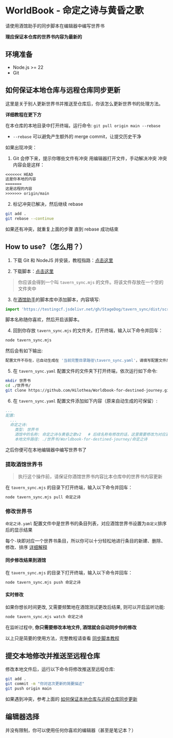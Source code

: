 # WorldBook - 命定之诗与黄昏之歌

请使用酒馆助手的同步脚本在编辑器中编写世界书

**理应保证本仓库的世界书内容为最新的**

## 环境准备

- Node.js >= 22
- Git

## <span id="update">如何保证本地仓库与远程仓库同步更新</span>

这里是关于别人更新世界书并推送至仓库后，你该怎么更新世界书的处理方法。

**详细教程在更下方**

在本仓库的本地目录中打开终端，运行命令: `git pull origin main --rebase`

- `--rebase` 可以避免产生额外的 merge commit，让提交历史干净

如果出现冲突：

1. Git 会停下来，提示你哪些文件有冲突
  用编辑器打开文件，手动解决冲突
  冲突内容会是这样：

  ```txt
  <<<<<<< HEAD
  这是你本地的内容
  =======
  这是远程的内容
  >>>>>>> origin/main
  ```

2. 标记冲突已解决，然后继续 rebase

  ```bash
  git add .
  git rebase --continue
  ```

  如果还有冲突，就重复上面的步骤
  直到 rebase 成功结束

## How to use?（怎么用？）

1. 下载 Git 和 NodeJS 并安装，教程指路：[点击这里](https://stagedog.github.io/%E9%9D%92%E7%A9%BA%E8%8E%89/%E5%B7%A5%E5%85%B7%E7%BB%8F%E9%AA%8C/%E5%AE%9E%E6%97%B6%E7%BC%96%E5%86%99%E5%89%8D%E7%AB%AF%E7%95%8C%E9%9D%A2%E6%88%96%E8%84%9A%E6%9C%AC/%E7%8E%AF%E5%A2%83%E5%87%86%E5%A4%87/)

2. 下载脚本：[点击这里](https://gitgud.io/StageDog/tavern_sync/-/raw/main/dist/tavern_sync.mjs?inline=false)

> 你应该会得到一个叫 `tavern_sync.mjs` 的文件。将该文件存放在一个空的文件夹中

3. 在[酒馆助手](https://n0vi028.github.io/JS-Slash-Runner-Doc/guide/%E5%85%B3%E4%BA%8E%E9%85%92%E9%A6%86%E5%8A%A9%E6%89%8B/%E5%AE%89%E8%A3%85%E4%B8%8E%E6%9B%B4%E6%96%B0.html)的脚本库中添加脚本，内容填写:

```javascript
import 'https://testingcf.jsdelivr.net/gh/StageDog/tavern_sync/dist/script.js'
```

脚本名称随你喜欢，然后开启该脚本。

4. 回到你存放 `tavern_sync.mjs` 的文件夹，打开终端，输入以下命令并回车：

```bash
node tavern_sync.mjs
```

然后会有如下输出:

```bash
配置文件不存在，已自动生成在 '当前完整目录路径\tavern_sync.yaml'，请填写配置文件后重新运行
```

5. 在 `tavern_sync.yaml` 配置文件的文件夹下打开终端，依次运行如下命令:

```bash
mkdir 世界书
cd ./世界书/
git clone https://github.com/Hilothea/Worldbook-for-destined-journey.git
```

6. 在 `tavern_sync.yaml` 配置文件添加如下内容（原来自动生成的可保留）:

```yaml
...
配置:
  ...
  命定之诗:
    类型: 世界书
    酒馆中的名称: 命定之诗与黄昏之歌v2   # 后续名称有修改的话，这里需要修改为对应酒馆中的世界书名称
    本地文件路径: ./世界书/Worldbook-for-destined-journey/命定之诗
```

之后你便可在本地编辑器中编写世界书了

### 提取酒馆世界书

> 执行这个操作前，请保证你酒馆世界书内容比本仓库中的世界书内容更新

在 `tavern_sync.mjs` 的目录下打开终端，输入以下命令并回车：

```bash
node tavern_sync.mjs pull 命定之诗
```

### 修改世界书

`命定之诗.yaml` 配置文件中是世界书的条目列表，对应酒馆世界书设置为`自定义`排序后的显示结果

每个`-`块即对应一个世界书条目，所以你可以十分轻松地进行条目的新建、删除、修改、排序
[详细解释](https://stagedog.github.io/%E9%9D%92%E7%A9%BA%E8%8E%89/%E5%B7%A5%E5%85%B7%E7%BB%8F%E9%AA%8C/%E5%AE%9E%E6%97%B6%E7%BC%96%E5%86%99%E8%A7%92%E8%89%B2%E5%8D%A1%E3%80%81%E4%B8%96%E7%95%8C%E4%B9%A6%E6%88%96%E9%A2%84%E8%AE%BE/%E4%BD%BF%E7%94%A8%E8%AF%B4%E6%98%8E/#id4)

#### 同步修改结果到酒馆

在 `tavern_sync.mjs` 的目录下打开终端，输入以下命令并回车：

```bash
node tavern_sync.mjs push 命定之诗
```

#### 实时修改

如果你想长时间更改, 又需要频繁地在酒馆测试更改后结果, 则可以开启监听功能:

```bash
node tavern_sync.mjs watch 命定之诗
```

在监听过程中, **你只需要修改本地文件, 酒馆就会自动同步你的修改**

以上只是简要的使用方法，完整教程请查看 [同步脚本教程](https://stagedog.github.io/%E9%9D%92%E7%A9%BA%E8%8E%89/%E5%B7%A5%E5%85%B7%E7%BB%8F%E9%AA%8C/%E5%AE%9E%E6%97%B6%E7%BC%96%E5%86%99%E8%A7%92%E8%89%B2%E5%8D%A1%E3%80%81%E4%B8%96%E7%95%8C%E4%B9%A6%E6%88%96%E9%A2%84%E8%AE%BE/%E4%BD%BF%E7%94%A8%E8%AF%B4%E6%98%8E/)

## 提交本地修改并推送至远程仓库

修改本地文件后，运行以下命令将修改推送至远程仓库:

```bash
git add .
git commit -m "你对这次更新的简要描述"
git push origin main
```

如果遇到冲突，参考上面的 <a href="#update">如何保证本地仓库与远程仓库同步更新</a>

## 编辑器选择

并没有限制，你可以使用任何你喜欢的编辑器（甚至是笔记本？）
